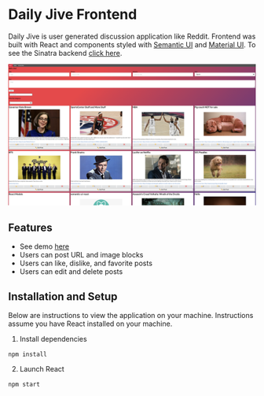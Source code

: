 # Daily Jive Frontend
Daily Jive is user generated discussion application like Reddit. Frontend was built with React and components styled with [Semantic UI]( https://react.semantic-ui.com/) and [Material UI](https://mui.com/). To see the Sinatra backend [click here]( https://github.com/phsueh/daily-jive-backend). 

![landing-page](daily-jive/public/land-page.png)

## Features
* See demo [here](https://youtu.be/qrp9g_O0Nh0)
* Users can post URL and image blocks
* Users can like, dislike, and favorite posts
* Users can edit and delete posts

## Installation and Setup

Below are instructions to view the application on your machine. Instructions assume you have React installed on your machine. 

1. Install dependencies 
```
npm install
```
2. Launch React
```
npm start
```
<!-- ## Inspiration 
## Licensing, Feedback, and Questions  -->